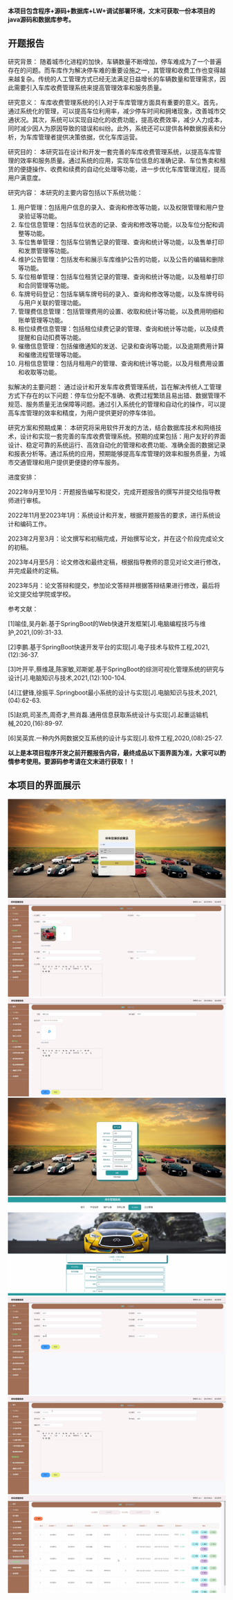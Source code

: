 ****本项目包含程序+源码+数据库+LW+调试部署环境，文末可获取一份本项目的java源码和数据库参考。****

## ******开题报告******

研究背景：
随着城市化进程的加快，车辆数量不断增加，停车难成为了一个普遍存在的问题。而车库作为解决停车难的重要设施之一，其管理和收费工作也变得越来越复杂。传统的人工管理方式已经无法满足日益增长的车辆数量和管理需求，因此需要引入车库收费管理系统来提高管理效率和服务质量。

研究意义：
车库收费管理系统的引入对于车库管理方面具有重要的意义。首先，通过系统化的管理，可以提高车位利用率，减少停车时间和拥堵现象，改善城市交通状况。其次，系统可以实现自动化的收费功能，提高收费效率，减少人力成本，同时减少因人为原因导致的错误和纠纷。此外，系统还可以提供各种数据报表和分析，为车库管理者提供决策依据，优化车库运营。

研究目的：
本研究旨在设计和开发一套完善的车库收费管理系统，以提高车库管理的效率和服务质量。通过系统的应用，实现车位信息的准确记录、车位售卖和租赁的便捷操作、收费和续费的自动化处理等功能，进一步优化车库管理流程，提高用户满意度。

研究内容： 本研究的主要内容包括以下系统功能：

  1. 用户管理：包括用户信息的录入、查询和修改等功能，以及权限管理和用户登录验证等功能。
  2. 车位信息管理：包括车位状态的记录、查询和修改等功能，以及车位分配和调整等功能。
  3. 车位售单管理：包括车位销售记录的管理、查询和统计等功能，以及售单打印和发票管理等功能。
  4. 维护公告管理：包括发布和展示车库维护公告的功能，以及公告的编辑和删除等功能。
  5. 车位租单管理：包括车位租赁记录的管理、查询和统计等功能，以及租单打印和合同管理等功能。
  6. 车牌号码登记：包括车辆车牌号码的录入、查询和修改等功能，以及车牌号码与用户关联的管理功能。
  7. 管理费信息管理：包括管理费用的设置、收取和统计等功能，以及费用明细和账单管理等功能。
  8. 租位续费信息管理：包括租位续费记录的管理、查询和统计等功能，以及续费提醒和自动扣费等功能。
  9. 催缴信息管理：包括催缴通知的发送、记录和查询等功能，以及逾期费用计算和催缴流程管理等功能。
  10. 月租信息管理：包括月租用户的管理、查询和统计等功能，以及月租费用设置和收取等功能。

拟解决的主要问题：
通过设计和开发车库收费管理系统，旨在解决传统人工管理方式下存在的以下问题：停车位分配不准确、收费过程繁琐且易出错、数据管理不规范、服务质量无法保障等问题。通过引入系统化的管理和自动化的操作，可以提高车库管理的效率和精度，为用户提供更好的停车体验。

研究方案和预期成果：
本研究将采用软件开发的方法，结合数据库技术和网络技术，设计和实现一套完善的车库收费管理系统。预期的成果包括：用户友好的界面设计、稳定可靠的系统运行、高效自动化的管理和收费功能、准确全面的数据记录和报表分析等。通过系统的应用，预期能够提高车库管理的效率和服务质量，为城市交通管理和用户提供更便捷的停车服务。

进度安排：

2022年9月至10月：开题报告编写和提交，完成开题报告的撰写并提交给指导教师进行审核。

2022年11月至2023年1月：系统设计和开发，根据开题报告的要求，进行系统设计和编码工作。

2023年2月至3月：论文撰写和初稿完成，开始撰写论文，并在这个阶段完成论文的初稿。

2023年4月至5月：论文修改和最终定稿，根据指导教师的意见对论文进行修改，并完成最终的定稿。

2023年5月：论文答辩和提交，参加论文答辩并根据答辩结果进行修改，最后将论文提交给学院或学校。

参考文献：

[1]喻佳,吴丹新.基于SpringBoot的Web快速开发框架[J].电脑编程技巧与维护,2021,(09):31-33.

[2]李鹏.基于SpringBoot快速开发平台的实现[J].电子技术与软件工程,2021,(12):36-37.

[3]叶开平,蔡维晟,陈家敏,邓斯妮.基于SpringBoot的综测可视化管理系统的研究与设计[J].电脑知识与技术,2021,(12):100-104.

[4]江健锋,徐振平.Springboot最小系统的设计与实现[J].电脑知识与技术,2021,(04):62-63.

[5]赵炯,司圣杰,周奇才,熊肖磊.通用信息获取系统设计与实现[J].起重运输机械,2020,(16):89-97.

[6]吴英宾.一种内外网数据交互系统的设计与实现[J].软件工程,2020,(08):25-27.

****以上是本项目程序开发之前开题报告内容，最终成品以下面界面为准，大家可以酌情参考使用。要源码参考请在文末进行获取！！****

## ******本项目的界面展示******

![](./res/100361f783ee45b78b05d2b99674339a.png)![](./res/57dc8b36403846c79ffe1a7a8f2dc991.png)![](./res/5126a2c198f448a4b7e106f4f106a552.png)![](./res/b6cb60b108af4b55a9d8103a09ab1b33.png)![](./res/abfbf748d15f49ee997b08dc721a38b0.png)![](./res/0ba836d8235d4938bb6ba58e84b4ad7c.png)![](./res/3a0e4c1e6cfb41779d7dbfc72c20716e.png)![](./res/7af9945495c148c7a53a1d45797762b2.png)

